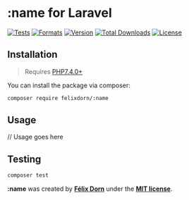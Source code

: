 # :name for Laravel                 

[![Tests](https://github.com/felixdorn/:name/actions/workflows/tests.yml/badge.svg?branch=master)](https://github.com/felixdorn/:name/actions/workflows/tests.yml)
[![Formats](https://github.com/felixdorn/:name/actions/workflows/formats.yml/badge.svg?branch=master)](https://github.com/felixdorn/:name/actions/workflows/formats.yml)
[![Version](https://poser.pugx.org/felixdorn/:name/version)](//packagist.org/packages/felixdorn/:name)
[![Total Downloads](https://poser.pugx.org/felixdorn/:name/downloads)](//packagist.org/packages/felixdorn/:name)
[![License](https://poser.pugx.org/felixdorn/:name/license)](//packagist.org/packages/felixdorn/:name)

## Installation

> Requires [PHP7.4.0+](https://php.net/releases)

You can install the package via composer:

```bash
composer require felixdorn/:name
```

## Usage
// Usage goes here

## Testing
```bash
composer test
```

**:name** was created by **[Félix Dorn](https://twitter.com/afelixdorn)** under the **[MIT license](https://opensource.org/licenses/MIT)**.
